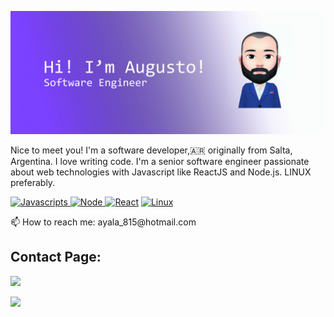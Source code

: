 <img src="https://github.com/AugustoAyala/AugustoAyala/blob/master/image.jpg" alt="LinkedIn"/></a>  


Nice to meet you! I'm a software developer,:argentina: originally from Salta, Argentina. I love writing code. I'm a senior software engineer passionate about web technologies with Javascript like  ReactJS and Node.js. LINUX preferably.
<p><a href="https://developer.mozilla.org/es/docs/Web/JavaScript"><img alt="Javascripts" src="https://img.shields.io/badge/-Javascript-yellow" /></a><a href="https://nodejs.org/es/"> <img alt="Node" src="https://img.shields.io/badge/-Node.js-green" /></a><a href="https://es.reactjs.org/"> <img alt="React" src="https://img.shields.io/badge/-React-blue" /></a> <a href="https://www.kernel.org/"> <img alt="Linux" src="https://img.shields.io/badge/-Linux-orange" /></a>
</p>
📫 How to reach me: ayala_815@hotmail.com

## Contact Page:

 [<img src ="https://img.shields.io/badge/Website-augusto-%23.svg?&style=for-the-badge&logo=&logoColor=white%22">](https://ayalaaugusto.github.io/pagina-augusto/) 
 
 [<img src="https://img.shields.io/badge/linkedin-%230077B5.svg?&style=for-the-badge&logo=linkedin&logoColor=white" />](https://www.linkedin.com/in/augustoanibalayala/)
 

<!--
**AugustoAyala/AugustoAyala** is a ✨ _special_ ✨ repository because its `README.md` (this file) appears on your GitHub profile.

Here are some ideas to get you started:

- 🔭 I’m currently working on ...
- 🌱 I’m currently learning ...
- 👯 I’m looking to collaborate on ...
- 🤔 I’m looking for help with ...
- 💬 Ask me about ...
- 📫 How to reach me: ...
- 😄 Pronouns: ...
- ⚡ Fun fact: ...
-->
